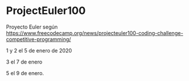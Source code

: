 # ProjectEuler100
Proyecto Euler según https://www.freecodecamp.org/news/projecteuler100-coding-challenge-competitive-programming/

1 y 2 el 5 de enero de 2020

3 el 7 de enero

5 el 9 de enero.
